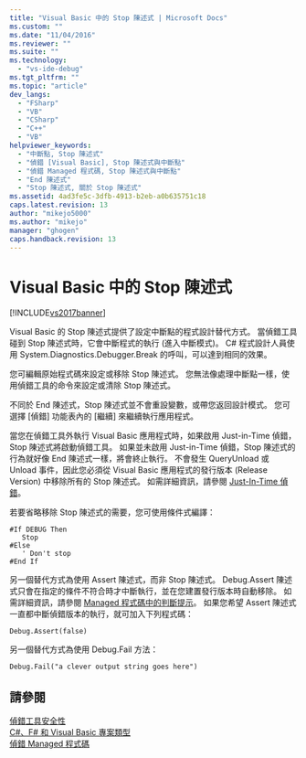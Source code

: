 ```yaml
---
title: "Visual Basic 中的 Stop 陳述式 | Microsoft Docs"
ms.custom: ""
ms.date: "11/04/2016"
ms.reviewer: ""
ms.suite: ""
ms.technology: 
  - "vs-ide-debug"
ms.tgt_pltfrm: ""
ms.topic: "article"
dev_langs: 
  - "FSharp"
  - "VB"
  - "CSharp"
  - "C++"
  - "VB"
helpviewer_keywords: 
  - "中斷點, Stop 陳述式"
  - "偵錯 [Visual Basic], Stop 陳述式與中斷點"
  - "偵錯 Managed 程式碼, Stop 陳述式與中斷點"
  - "End 陳述式"
  - "Stop 陳述式, 關於 Stop 陳述式"
ms.assetid: 4ad3fe5c-3dfb-4913-b2eb-a0b635751c18
caps.latest.revision: 13
author: "mikejo5000"
ms.author: "mikejo"
manager: "ghogen"
caps.handback.revision: 13
---
```

# Visual Basic 中的 Stop 陳述式
[!INCLUDE[vs2017banner](../code-quality/includes/vs2017banner.md)]

Visual Basic 的 Stop 陳述式提供了設定中斷點的程式設計替代方式。  當偵錯工具碰到 Stop 陳述式時，它會中斷程式的執行 \(進入中斷模式\)。  C\# 程式設計人員使用 System.Diagnostics.Debugger.Break 的呼叫，可以達到相同的效果。  
  
 您可編輯原始程式碼來設定或移除 Stop 陳述式。  您無法像處理中斷點一樣，使用偵錯工具的命令來設定或清除 Stop 陳述式。  
  
 不同於 End 陳述式，Stop 陳述式並不會重設變數，或帶您返回設計模式。  您可選擇 \[偵錯\] 功能表內的 \[繼續\] 來繼續執行應用程式。  
  
 當您在偵錯工具外執行 Visual Basic 應用程式時，如果啟用 Just\-in\-Time 偵錯，Stop 陳述式將啟動偵錯工具。  如果並未啟用 Just\-in\-Time 偵錯，Stop 陳述式的行為就好像 End 陳述式一樣，將會終止執行。  不會發生 QueryUnload 或 Unload 事件，因此您必須從 Visual Basic 應用程式的發行版本 \(Release Version\) 中移除所有的 Stop 陳述式。  如需詳細資訊，請參閱 [Just\-In\-Time 偵錯](../debugger/just-in-time-debugging-in-visual-studio.md)。  
  
 若要省略移除 Stop 陳述式的需要，您可使用條件式編譯：  
  
```  
#If DEBUG Then  
   Stop  
#Else  
   ' Don't stop  
#End If  
```  
  
 另一個替代方式為使用 Assert 陳述式，而非 Stop 陳述式。  Debug.Assert 陳述式只會在指定的條件不符合時才中斷執行，並在您建置發行版本時自動移除。  如需詳細資訊，請參閱 [Managed 程式碼中的判斷提示](../debugger/assertions-in-managed-code.md)。  如果您希望 Assert 陳述式一直都中斷偵錯版本的執行，就可加入下列程式碼：  
  
```  
Debug.Assert(false)  
```  
  
 另一個替代方式為使用 Debug.Fail 方法：  
  
```  
Debug.Fail("a clever output string goes here")  
```  
  
## 請參閱  
 [偵錯工具安全性](../debugger/debugger-security.md)   
 [C\#、F\# 和 Visual Basic 專案類型](../debugger/debugging-preparation-csharp-f-hash-and-visual-basic-project-types.md)   
 [偵錯 Managed 程式碼](../debugger/debugging-managed-code.md)